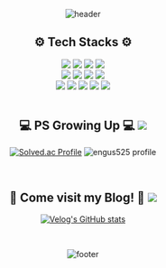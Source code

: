 <div align="center">

![header](https://capsule-render.vercel.app/api?type=waving&color=f7b628&height=180&section=header&text=🌱%20가치있는%20개발자,%20김두현입니다%20🌱&fontSize=40&fontColor=f7f728&fontAlignY=33&rotate=1&animation=twinkling)

<!-- 기술 스택 -->
  <h2> ⚙️ Tech Stacks ⚙️</h2>
  
  <img src="https://img.shields.io/badge/html5-E34F26?style=for-the-badge&logo=html5&logoColor=white"> 
  <img src="https://img.shields.io/badge/css-1572B6?style=for-the-badge&logo=css3&logoColor=white"> 
  <img src="https://img.shields.io/badge/javascript-F7DF1E?style=for-the-badge&logo=javascript&logoColor=black"> 
  <img src="https://img.shields.io/badge/jquery-0769AD?style=for-the-badge&logo=jquery&logoColor=white">
  <br>
  <img src="https://img.shields.io/badge/java-007396?style=for-the-badge&logo=openJDK&logoColor=white"> 
  <img src="https://img.shields.io/badge/C-A8B9CC?style=for-the-badge&logo=c&logoColor=white">
  <img src="https://img.shields.io/badge/C++-00599C?style=for-the-badge&logo=cplusplus&logoColor=white">
  <img src="https://img.shields.io/badge/python-3776AB?style=for-the-badge&logo=python&logoColor=white"> 
  <br>
  <img src="https://img.shields.io/badge/bootstrap-7952B3?style=for-the-badge&logo=bootstrap&logoColor=white">
  <img src="https://img.shields.io/badge/github-181717?style=for-the-badge&logo=github&logoColor=white">
  <img src="https://img.shields.io/badge/netflify-00C7B7?style=for-the-badge&logo=Netlify&logoColor=white">
  <img src="https://img.shields.io/badge/Visual Studio-5C2D91?style=for-the-badge&logo=visualstudio&logoColor=white">
  <img src="https://img.shields.io/badge/VS code-007ACC?style=for-the-badge&logo=visualstudiocode&logoColor=white">
  <br>
  
  
<br>
<!--백준 띄우기-->
<h2>💻 PS Growing Up 💻 <img src="https://img.shields.io/badge/C++-00599C?style=flat&color=black&logo=cplusplus&logoColor=white"></h2>
  
[![Solved.ac Profile](http://mazassumnida.wtf/api/v2/generate_badge?boj=engus525)](https://solved.ac/engus525/)
![engus525 profile](http://mazandi.herokuapp.com/api?handle=engus525&theme=warm)

<br>
<!--벨로그 띄우기-->
<h2>💌 Come visit my Blog! 💌 <img src="https://img.shields.io/badge/Velog-green?style=flat&logo=Velog&logoColor=white"></h2>
  
[![Velog's GitHub stats](https://velog-readme-stats.vercel.app/api?name=engus525)](https://velog.io/@engus525/백엔드-커리큘럼을-시작하며)

  
<br>
  
![footer](https://capsule-render.vercel.app/api?type=waving&color=f7b628&height=180&section=footer&animation=twinkling)
  
</div>
<!--
**engus525/engus525** is a ✨ _special_ ✨ repository because its `README.md` (this file) appears on your GitHub profile.

Here are some ideas to get you started:

- 🔭 I’m currently working on ...
- 🌱 I’m currently learning ...
- 👯 I’m looking to collaborate on ...
- 🤔 I’m looking for help with ...
- 💬 Ask me about ...
- 📫 How to reach me: ...
- 😄 Pronouns: ...
- ⚡ Fun fact: ...
-->
